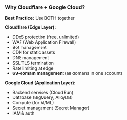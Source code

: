 ### Why Cloudflare + Google Cloud?

**Best Practice:** Use BOTH together

**Cloudflare (Edge Layer):**

- DDoS protection (free, unlimited)
- WAF (Web Application Firewall)
- Bot management
- CDN for static assets
- DNS management
- SSL/TLS termination
- Rate limiting at edge
- **69-domain management** (all domains in one account)

**Google Cloud (Application Layer):**

- Backend services (Cloud Run)
- Database (BigQuery, AlloyDB)
- Compute (for AI/ML)
- Secret management (Secret Manager)
- IAM & auth
